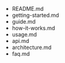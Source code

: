 - README.md
- getting-started.md
- guide.md
- how-it-works.md
- usage.md
- api.md
- architecture.md
- faq.md